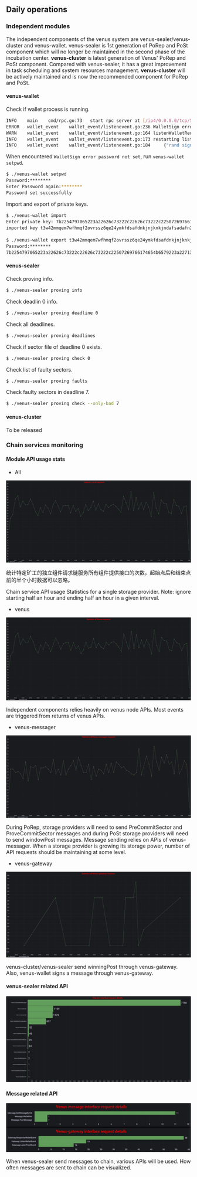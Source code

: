 ## Daily operations

### Independent modules

The independent components of the venus system are venus-sealer/venus-cluster and venus-wallet. venus-sealer is 1st generation of PoRep and PoSt component which will no longer be maintained in the second phase of the incubation center. **venus-cluster** is latest generation of Venus' PoRep and PoSt component. Compared with venus-sealer, it has a great improvement in task scheduling and system resources management. **venus-cluster** will be actively maintained and is now the recommended component for PoRep and PoSt.


#### venus-wallet

Check if wallet process is running.

```bash
INFO	main	cmd/rpc.go:73	start rpc server at [/ip4/0.0.0.0/tcp/5678/http] ...
ERROR	wallet_event	wallet_event/listenevent.go:236	WalletSign error password not set	{"api hub": "/dns/gateway.filincubator.com/tcp/83/wss"}
WARN	wallet_event	wallet_event/listenevent.go:164	listenWalletRequestOnce quit	{"api hub": "/dns/gateway.filincubator.com/tcp/83/wss"}
INFO	wallet_event	wallet_event/listenevent.go:173	restarting listenWalletRequestOnce	{"api hub": "/dns/gateway.filincubator.com/tcp/83/wss"}
INFO	wallet_event	wallet_event/listenevent.go:184		{"rand sign byte": "TCzGneQnvI2N6LqBVf0AHwaEr+NueDnk1aCSo+1G3SA="}
```
When encountered `WalletSign error password not set`, run `venus-wallet setpwd`.

```bash
$ ./venus-wallet setpwd
Password:********
Enter Password again:********
Password set successfully
```

Import and export of private keys.

```bash
$ ./venus-wallet import
Enter private key: 7b2254797065223a22626c73222c22626c73222c22507269766174654b6579223a227135
imported key t3w42mmqem7wfhmqf2ovrssz6qe24ymkfdsafdnkjnjknkjndafsadafn25ztb6e7a successfully!

$ ./venus-wallet export t3w42mmqem7wfhmqf2ovrssz6qe24ymkfdsafdnkjnjknkjndafsadafn25ztb6e7a
Password:********
7b2254797065223a22626c73222c22626c73222c22507269766174654b6579223a227135
```

#### venus-sealer

Check proving info.

```bash
$ ./venus-sealer proving info
```

Check deadlin 0 info.

```bash
$ ./venus-sealer proving deadline 0
```

Check all deadlines.

```bash
$ ./venus-sealer proving deadlines
```

Check if sector file of deadline 0 exists.

```bash
$ ./venus-sealer proving check 0 
```

Check list of faulty sectors.

```bash
$ ./venus-sealer proving faults
```

Check faulty sectors in deadline 7.

```bash
$ ./venus-sealer proving check --only-bad 7
```

#### venus-cluster

To be released


### Chain services monitoring

#### Module API usage stats

- All

![venus-all](../../docs/.vuepress/public/monitor/venus-all.jpg)

统计特定矿工的独立组件请求链服务所有组件提供接口的次数，起始点后和结束点前的半个小时数据可以忽略。

Chain service API usage Statistics for a single storage provider. Note: ignore starting half an hour and ending half an hour in a given interval.

- venus

![venus](../../docs/.vuepress/public/monitor/venus.jpg)

Independent components relies heavily on venus node APIs. Most events are triggered from returns of venus APIs.

- venus-messager

![venus-messager](../../docs/.vuepress/public/monitor/venus-messager.jpg)

During PoRep, storage providers will need to send PreCommitSector and ProveCommitSector messages and during PoSt storage providers will need to send windowPost messages. Message sending relies on APIs of venus-messager. When a storage provider is growing its storage power, number of API requests should be maintaining at some level.

- venus-gateway

![venus-gateway](../../docs/.vuepress/public/monitor/venus-gateway.jpg)

venus-cluster/venus-sealer send winningPost through venus-gateway. Also, venus-wallet signs a message through venus-gateway.

#### venus-sealer related API

![filecoin-interface](../../docs/.vuepress/public/monitor/filecoin-interface.jpg)

#### Message related API

![venus-mesager-gateway-interface](../../docs/.vuepress/public/monitor/venus-mesager-gateway-interface.jpg)

When venus-sealer send messages to chain, various APIs will be used. How often messages are sent to chain can be visualized.